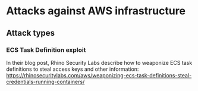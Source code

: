 # Attacks against AWS infrastructure

## Attack types

### ECS Task Definition exploit

In their blog post, Rhino Security Labs describe how to weaponize ECS task definitions to steal access keys and other information: https://rhinosecuritylabs.com/aws/weaponizing-ecs-task-definitions-steal-credentials-running-containers/
